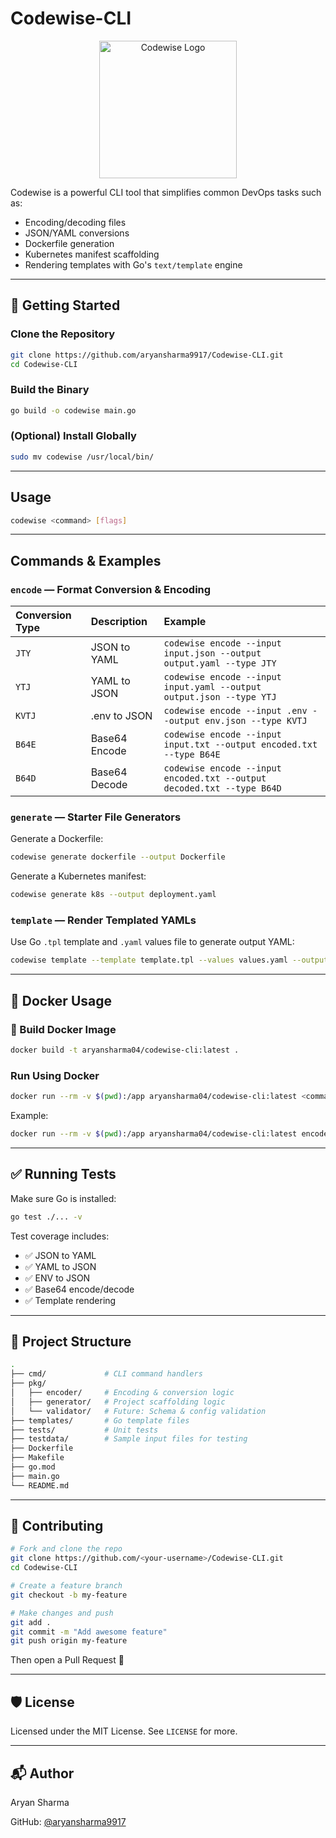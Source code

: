 # Codewise-CLI

<div align="center">
  <img src="/workspaces/Codewise-CLI/logo/logo_pic.png" alt="Codewise Logo" width="220"/>
</div>

Codewise is a powerful CLI tool that simplifies common DevOps tasks such as:

  * Encoding/decoding files
  * JSON/YAML conversions
  * Dockerfile generation
  * Kubernetes manifest scaffolding
  * Rendering templates with Go's `text/template` engine

-----

## 🚀 Getting Started

### Clone the Repository

```bash
git clone https://github.com/aryansharma9917/Codewise-CLI.git
cd Codewise-CLI
```

### Build the Binary

```bash
go build -o codewise main.go
```

### (Optional) Install Globally

```bash
sudo mv codewise /usr/local/bin/
```

-----

## Usage

```bash
codewise <command> [flags]
```

-----

## Commands & Examples

### `encode` — Format Conversion & Encoding

| Conversion Type | Description           | Example                                                                     |
| :-------------- | :-------------------- | :-------------------------------------------------------------------------- |
| `JTY`           | JSON to YAML          | `codewise encode --input input.json --output output.yaml --type JTY`      |
| `YTJ`           | YAML to JSON          | `codewise encode --input input.yaml --output output.json --type YTJ`      |
| `KVTJ`          | .env to JSON          | `codewise encode --input .env --output env.json --type KVTJ`              |
| `B64E`          | Base64 Encode         | `codewise encode --input input.txt --output encoded.txt --type B64E`      |
| `B64D`          | Base64 Decode         | `codewise encode --input encoded.txt --output decoded.txt --type B64D`    |

### `generate` — Starter File Generators

Generate a Dockerfile:

```bash
codewise generate dockerfile --output Dockerfile
```

Generate a Kubernetes manifest:

```bash
codewise generate k8s --output deployment.yaml
```

### `template` — Render Templated YAMLs

Use Go `.tpl` template and `.yaml` values file to generate output YAML:

```bash
codewise template --template template.tpl --values values.yaml --output rendered.yaml
```

-----

## 🐳 Docker Usage

### 🔨 Build Docker Image

```bash
docker build -t aryansharma04/codewise-cli:latest .
```

### Run Using Docker

```bash
docker run --rm -v $(pwd):/app aryansharma04/codewise-cli:latest <command>
```

Example:

```bash
docker run --rm -v $(pwd):/app aryansharma04/codewise-cli:latest encode --input /app/input.json --output /app/output.yaml --type JTY
```

-----

## ✅ Running Tests

Make sure Go is installed:

```bash
go test ./... -v
```

Test coverage includes:

  * ✅ JSON to YAML
  * ✅ YAML to JSON
  * ✅ ENV to JSON
  * ✅ Base64 encode/decode
  * ✅ Template rendering

-----

## 📁 Project Structure

```bash
.
├── cmd/             # CLI command handlers
├── pkg/
│   ├── encoder/     # Encoding & conversion logic
│   ├── generator/   # Project scaffolding logic
│   └── validator/   # Future: Schema & config validation
├── templates/       # Go template files
├── tests/           # Unit tests
├── testdata/        # Sample input files for testing
├── Dockerfile
├── Makefile
├── go.mod
├── main.go
└── README.md
```

-----

## 🤝 Contributing

```bash
# Fork and clone the repo
git clone https://github.com/<your-username>/Codewise-CLI.git
cd Codewise-CLI

# Create a feature branch
git checkout -b my-feature

# Make changes and push
git add .
git commit -m "Add awesome feature"
git push origin my-feature
```

Then open a Pull Request 🚀

-----

## 🛡 License

Licensed under the MIT License. See `LICENSE` for more.

-----

## 📬 Author

Aryan Sharma

GitHub: [@aryansharma9917](https://www.google.com/search?q=https://github.com/aryansharma9917)